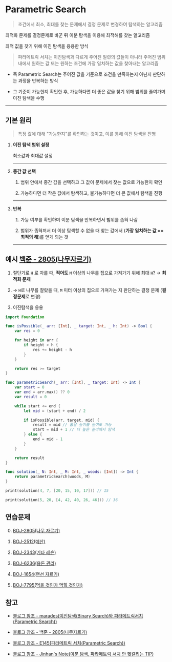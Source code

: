# Parametric Search

> 조건에서 최소, 최대를 찾는 문제에서 결정 문제로 변경하여 탐색하는 알고리즘

최적화 문제를 결정문제로 바꾼 뒤 이분 탐색을 이용해 최적해를 찾는 알고리즘

최적 값을 찾기 위해 이진 탐색을 응용한 방식

> 파라메트릭 서치는 이진탐색과 다르게 주어진 일련의 값들이 아니라 주어진 범위 내에서 원하는 값 또는 원하는 조건에 가장 일치하는 값을 찾아내는 알고리즘

- 즉 Parametric Search는 주어진 값을 기준으로 조건을 만족하는지 아닌지 판단하는 과정을 반복하는 방식

- 그 기준이 가능한지 확인한 후, 가능하다면 더 좋은 값을 찾기 위해 범위를 줄여가며 이진 탐색을 수행

---

## 기본 원리

> 특정 값에 대해 "가능한지"를 확인하는 것이고, 이를 통해 이진 탐색을 진행

1. **이진 탐색 범위 설정**

   최소값과 최대값 설정
   
   ---

2. **중간 값 선택**

   1. 범위 안에서 중간 값을 선택하고 그 값이 문제에서 찾는 값으로 가능한지 확인

   2. 가능하다면 더 작은 값에서 탐색하고, 불가능하다면 더 큰 값에서 탐색을 진행

   ---

3. **반복**

   1. 가능 여부를 확인하며 이분 탐색을 반복하면서 범위를 좁혀 나감
   
   2. 범위가 좁혀져서 더 이상 탐색할 수 없을 때 찾는 값에서 (**가장 일치하는 값 == 최적의 해**)를 얻게 되는 것

   ---

## 예시 [백준 - 2805(나무자르기)](https://www.acmicpc.net/problem/2805)

1. 절단기로 `H` 로 자를 때, **적어도** `M` 이상의 나무를 집으로 가져가기 위해 최대 `H`? -> **최적화 문제**
   

2. -> `H`로 나무를 잘랐을 때, `M` 미터 이상의 집으로 가져가는 지 판단하는 결정 문제 (**결정문제**로 변경)

3. 이진탐색을 응용

```swift
import Foundation

func isPossible(_ arr: [Int], _ target: Int, _ h: Int) -> Bool {
    var res = 0

    for height in arr {
        if height > h {
            res += height - h
        }
    }

    return res >= target
}

func parametricSearch(_ arr: [Int], _ target: Int) -> Int {
    var start = 0
    var end = arr.max() ?? 0
    var result = 0

    while start <= end {
        let mid = (start + end) / 2

        if isPossible(arr, target, mid) {
            result = mid // 톱날 높이를 높여도 가능
            start = mid + 1 // 더 높은 높이에서 탐색
        } else {
            end = mid - 1
        }
    }

    return result
}

func solution(_ N: Int, _ M: Int, _ woods: [Int]) -> Int {
    return parametricSearch(woods, M)
}

print(solution(4, 7, [20, 15, 10, 17])) // 15

print(solution(5, 20, [4, 42, 40, 26, 46])) // 36
```

## 연습문제

0. [BOJ-2805(나무 자르기)](https://www.acmicpc.net/problem/2805)

1. [BOJ-2512(예산)](https://www.acmicpc.net/problem/2512)

2. [BOJ-2343(기타 레슨)](https://www.acmicpc.net/problem/2343)

3. [BOJ-6236(용돈 관리)](https://www.acmicpc.net/problem/6236)

4. [BOJ-1654(랜선 자르기)](https://www.acmicpc.net/problem/1654)

5. [BOJ-7795(먹을 것인가 먹힐 것인가)](https://www.acmicpc.net/problem/7795)

## 참고

- [블로그 참조 - marades(이진탐색(Binary Search)와 파라메트릭서치(Parametric Search))](https://marades.tistory.com/7)

- [블로그 참조 - 백준 - 2805(나무자르기)](https://data-flower.tistory.com/99)

- [블로그 참조 - E145(파라메트릭 서치(Parametric Search))](https://9327144.tistory.com/entry/%ED%8C%8C%EB%9D%BC%EB%A9%94%ED%8A%B8%EB%A6%AD-%EC%84%9C%EC%B9%98Parametric-Search)

- [블로그 참조 - Jinhan's Note(이분 탐색, 파라메트릭 서치 안 헷갈리는 TIP)](https://blog.naver.com/jinhan814/222156334908)

